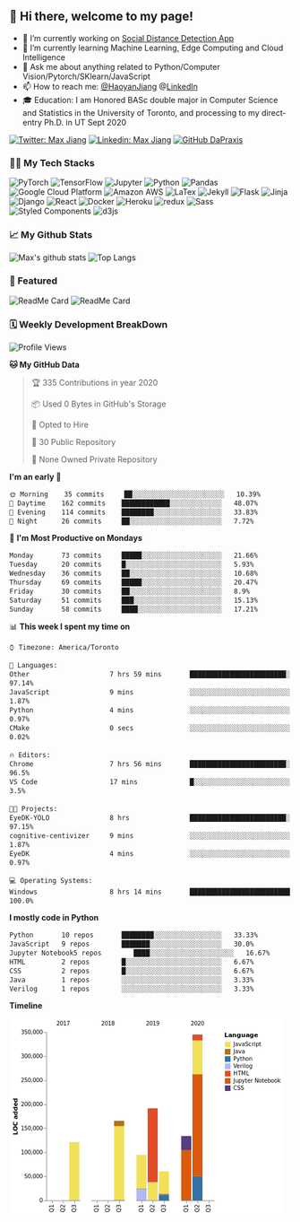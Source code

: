 ## 👋 Hi there, welcome to my page! 

- 🔭 I’m currently working on [Social Distance Detection App](https://colab.research.google.com/drive/16qIZdvKYlyqp-nOS8dXCShUKcGRbtgHJ?usp=sharing)
- 🌱 I’m currently learning Machine Learning, Edge Computing and Cloud Intelligence
- 💬 Ask me about anything related to Python/Computer Vision/Pytorch/SKlearn/JavaScript
- 📫 How to reach me: [@HaoyanJiang](Haoyanhy.jiang@mail.utoronto.ca)  @[LinkedIn](https://www.linkedin.com/in/haoyan-jiang/) 
- 🎓 Education: I am Honored BASc double major in Computer Science and Statistics in the University of Toronto, and processing to my direct-entry Ph.D. in UT Sept 2020 

[![Twitter: Max Jiang](https://img.shields.io/twitter/follow/Max15595598?style=social)](https://twitter.com/Max15595598)
[![Linkedin: Max Jiang](https://img.shields.io/badge/-MaxJiang-blue?style=flat-square&logo=Linkedin&logoColor=white&link=https://www.linkedin.com/in/haoyan-jiang/)](https://www.linkedin.com/in/haoyan-jiang/)
[![GitHub DaPraxis](https://img.shields.io/github/followers/dapraxis?label=follow&style=social)](https://github.com/DaPraxis)

### 👨‍💻 My Tech Stacks
<p>
  <img alt="PyTorch" src="https://img.shields.io/badge/-PyTorch-EE4C2C?style=flat-square&logo=PyTorch&logoColor=white" />
  <img alt="TensorFlow" src="https://img.shields.io/badge/-TensorFlow-FF6F00?style=flat-square&logo=TensorFlow&logoColor=white" />
  <img alt="Jupyter" src="https://img.shields.io/badge/-Jupyter-F37626?style=flat-square&logo=Jupyter&logoColor=white" />
  <img alt="Python" src="https://img.shields.io/badge/-Python-3776AB?style=flat-square&logo=Python&logoColor=white" />
  <img alt="Pandas" src="https://img.shields.io/badge/-Pandas-150458?style=flat-square&logo=Pandas&logoColor=white" />
  <img alt="Google Cloud Platform" src="https://img.shields.io/badge/-Google_Cloud_Platform-1a73e8?style=flat-square&logo=google-cloud&logoColor=white" />
  <img alt="Amazon AWS" src="https://img.shields.io/badge/-Amazon_AWS-232F3E?style=flat-square&logo=amazon-aws&logoColor=white" />
  <img alt="LaTex" src="https://img.shields.io/badge/-LaTex-008080?style=flat-square&logo=latex&logoColor=white" />
  <img alt="Jekyll" src="https://img.shields.io/badge/-Jekyll-CC0000?style=flat-square&logo=Jekyll&logoColor=white" />
  <img alt="Flask" src="https://img.shields.io/badge/-Flask-000000?style=flat-square&logo=flask&logoColor=white" />
  <img alt="Jinja" src="https://img.shields.io/badge/-Jinja-B41717?style=flat-square&logo=jinja&logoColor=white" />
  <img alt="Django" src="https://img.shields.io/badge/-Django-092E20?style=flat-square&logo=django&logoColor=white" />
  <img alt="React" src="https://img.shields.io/badge/-React-45b8d8?style=flat-square&logo=react&logoColor=white" />
  <img alt="Docker" src="https://img.shields.io/badge/-Docker-46a2f1?style=flat-square&logo=docker&logoColor=white" />
  <img alt="Heroku" src="https://img.shields.io/badge/-Heroku-430098?style=flat-square&logo=heroku&logoColor=white" />
  <img alt="redux" src="https://img.shields.io/badge/-Redux-764ABC?style=flat-square&logo=redux&logoColor=white" />
  <img alt="Sass" src="https://img.shields.io/badge/-Sass-CC6699?style=flat-square&logo=sass&logoColor=white" />
  <img alt="Styled Components" src="https://img.shields.io/badge/-Styled_Components-db7092?style=flat-square&logo=styled-components&logoColor=white" />
  <img alt="d3js" src="https://img.shields.io/badge/-D3.js-F9A03C?style=flat-square&logo=d3.js&logoColor=white" />
</p>

### 📈 My Github Stats
![Max's github stats](https://github-readme-stats.vercel.app/api?username=DaPraxis&hide=prs&theme=dark)
![Top Langs](https://github-readme-stats.vercel.app/api/top-langs/?username=DaPraxis&layout=compact&theme=dark)

### 🔫 Featured
![ReadMe Card](https://github-readme-stats.vercel.app/api/pin/?username=Interactive-Media-Lab-Data-Science-Team&repo=Vampyr-MTL&theme=dark)
![ReadMe Card](https://github-readme-stats.vercel.app/api/pin/?username=EvanSamaa&repo=EyeDK&theme=dark)

### 🗓 Weekly Development BreakDown
<!--START_SECTION:waka-->
![Profile Views](http://img.shields.io/badge/Profile%20Views-72-blue)

**🐱 My GitHub Data** 

> 🏆 335 Contributions in year 2020
 > 
> 📦 Used 0 Bytes in GitHub's Storage 
 > 
> 💼 Opted to Hire
 > 
> 📜 30 Public Repository 
 > 
> 🔑 None Owned Private Repository 

**I'm an early 🐤** 

```text
🌞 Morning    35 commits     ██░░░░░░░░░░░░░░░░░░░░░░░   10.39% 
🌆 Daytime    162 commits    ████████████░░░░░░░░░░░░░   48.07% 
🌃 Evening    114 commits    ████████░░░░░░░░░░░░░░░░░   33.83% 
🌙 Night      26 commits     ██░░░░░░░░░░░░░░░░░░░░░░░   7.72%

```
📅 **I'm Most Productive on Mondays** 

```text
Monday       73 commits     █████░░░░░░░░░░░░░░░░░░░░   21.66% 
Tuesday      20 commits     █░░░░░░░░░░░░░░░░░░░░░░░░   5.93% 
Wednesday    36 commits     ██░░░░░░░░░░░░░░░░░░░░░░░   10.68% 
Thursday     69 commits     █████░░░░░░░░░░░░░░░░░░░░   20.47% 
Friday       30 commits     ██░░░░░░░░░░░░░░░░░░░░░░░   8.9% 
Saturday     51 commits     ███░░░░░░░░░░░░░░░░░░░░░░   15.13% 
Sunday       58 commits     ████░░░░░░░░░░░░░░░░░░░░░   17.21%

```


📊 **This week I spent my time on** 

```text
⌚︎ Timezone: America/Toronto

💬 Languages: 
Other                    7 hrs 59 mins       ████████████████████████░   97.14% 
JavaScript               9 mins              ░░░░░░░░░░░░░░░░░░░░░░░░░   1.87% 
Python                   4 mins              ░░░░░░░░░░░░░░░░░░░░░░░░░   0.97% 
CMake                    0 secs              ░░░░░░░░░░░░░░░░░░░░░░░░░   0.02%

🔥 Editors: 
Chrome                   7 hrs 56 mins       ████████████████████████░   96.5% 
VS Code                  17 mins             █░░░░░░░░░░░░░░░░░░░░░░░░   3.5%

🐱‍💻 Projects: 
EyeDK-YOLO               8 hrs               ████████████████████████░   97.15% 
cognitive-centivizer     9 mins              ░░░░░░░░░░░░░░░░░░░░░░░░░   1.87% 
EyeDK                    4 mins              ░░░░░░░░░░░░░░░░░░░░░░░░░   0.97%

💻 Operating Systems: 
Windows                  8 hrs 14 mins       █████████████████████████   100.0%

```

**I mostly code in Python** 

```text
Python       10 repos       ████████░░░░░░░░░░░░░░░░░   33.33% 
JavaScript   9 repos        ███████░░░░░░░░░░░░░░░░░░   30.0% 
Jupyter Notebook5 repos        ████░░░░░░░░░░░░░░░░░░░░░   16.67% 
HTML         2 repos        █░░░░░░░░░░░░░░░░░░░░░░░░   6.67% 
CSS          2 repos        █░░░░░░░░░░░░░░░░░░░░░░░░   6.67% 
Java         1 repos        ░░░░░░░░░░░░░░░░░░░░░░░░░   3.33% 
Verilog      1 repos        ░░░░░░░░░░░░░░░░░░░░░░░░░   3.33%

```


**Timeline**

![Chart not found](https://github.com/DaPraxis/DaPraxis/blob/master/charts/bar_graph.png) 


<!--END_SECTION:waka-->
